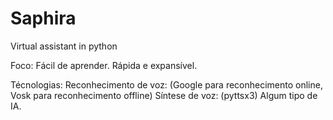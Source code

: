 # Saphira
 Virtual assistant in python

 Foco:
    Fácil de aprender.
    Rápida e expansível.

Técnologias:
    Reconhecimento de voz: (Google para reconhecimento online, Vosk para reconhecimento offline)
    Síntese de voz: (pyttsx3)
    Algum tipo de IA.